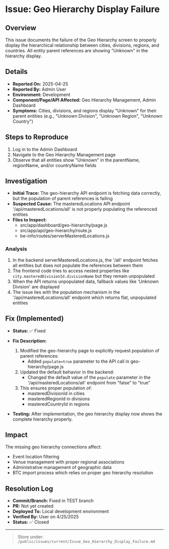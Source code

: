 # Issue: Geo Hierarchy Display Failure

## Overview
This issue documents the failure of the Geo Hierarchy screen to properly display the hierarchical relationship between cities, divisions, regions, and countries. All entity parent references are showing "Unknown" in the hierarchy display.

## Details
- **Reported On:** 2025-04-25
- **Reported By:** Admin User
- **Environment:** Development
- **Component/Page/API Affected:** Geo Hierarchy Management, Admin Dashboard
- **Symptoms:** Cities, divisions, and regions display "Unknown" for their parent entities (e.g., "Unknown Division", "Unknown Region", "Unknown Country")

## Steps to Reproduce
1. Log in to the Admin Dashboard
2. Navigate to the Geo Hierarchy Management page
3. Observe that all entities show "Unknown" in the parentName, regionName, and/or countryName fields

## Investigation
- **Initial Trace:** The geo-hierarchy API endpoint is fetching data correctly, but the population of parent references is failing
- **Suspected Cause:** The masteredLocations API endpoint '/api/masteredLocations/all' is not properly populating the referenced entities
- **Files to Inspect:** 
  - src/app/dashboard/geo-hierarchy/page.js
  - src/app/api/geo-hierarchy/route.js
  - be-info/routes/serverMasteredLocations.js

### Analysis
1. In the backend serverMasteredLocations.js, the '/all' endpoint fetches all entities but does not populate the references between them
2. The frontend code tries to access nested properties like `city.masteredDivisionId.divisionName` but they remain unpopulated
3. When the API returns unpopulated data, fallback values like 'Unknown Division' are displayed
4. The issue lies with the population mechanism in the '/api/masteredLocations/all' endpoint which returns flat, unpopulated entities

## Fix (Implemented)
- **Status:** ✅ Fixed
- **Fix Description:** 
  1. Modified the geo-hierarchy page to explicitly request population of parent references:
     - Added `populate=true` parameter to the API call in geo-hierarchy/page.js
  2. Updated the default behavior in the backend:
     - Changed the default value of the `populate` parameter in the '/api/masteredLocations/all' endpoint from "false" to "true"
  3. This ensures proper population of:
     - masteredDivisionId in cities
     - masteredRegionId in divisions
     - masteredCountryId in regions
  
- **Testing:** After implementation, the geo hierarchy display now shows the complete hierarchy properly.

## Impact
The missing geo hierarchy connections affect:
- Event location filtering
- Venue management with proper regional associations
- Administrative management of geographic data
- BTC import process which relies on proper geo hierarchy resolution

## Resolution Log
- **Commit/Branch:** Fixed in TEST branch
- **PR:** Not yet created
- **Deployed To:** Local development environment
- **Verified By:** User on 4/25/2025
- **Status:** ✅ Closed

---

> Store under: `/public/issues/current/Issue_Geo_Hierarchy_Display_Failure.md`